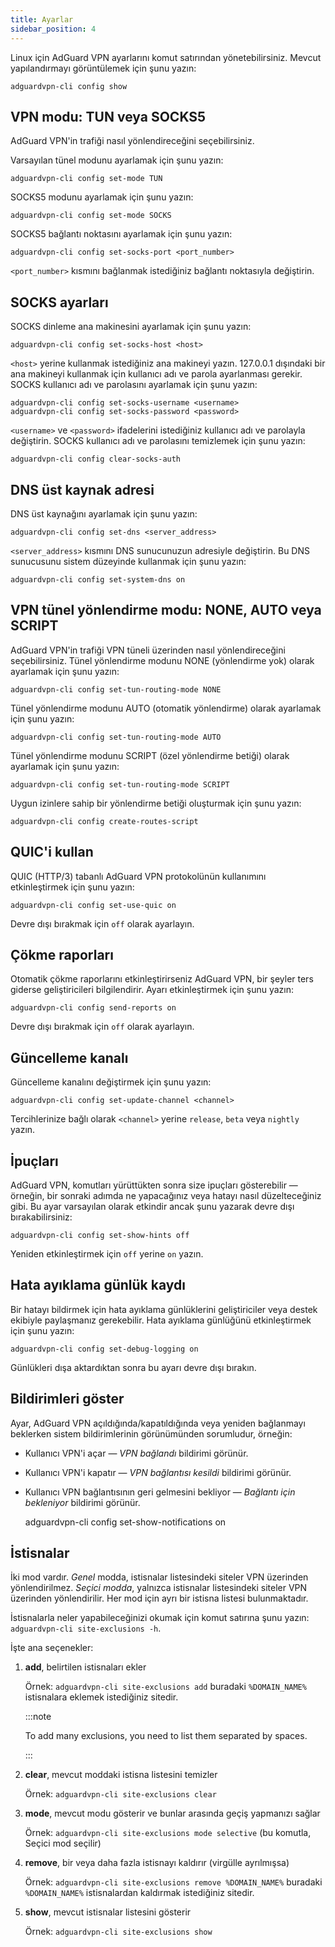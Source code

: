 ```yaml
---
title: Ayarlar
sidebar_position: 4
---
```


Linux için AdGuard VPN ayarlarını komut satırından yönetebilirsiniz. Mevcut yapılandırmayı görüntülemek için şunu yazın:

```
adguardvpn-cli config show
```

## VPN modu: TUN veya SOCKS5

AdGuard VPN'in trafiği nasıl yönlendireceğini seçebilirsiniz.

Varsayılan tünel modunu ayarlamak için şunu yazın:

```
adguardvpn-cli config set-mode TUN
```

SOCKS5 modunu ayarlamak için şunu yazın:

```
adguardvpn-cli config set-mode SOCKS
```

SOCKS5 bağlantı noktasını ayarlamak için şunu yazın:

```
adguardvpn-cli config set-socks-port <port_number>
```

`<port_number>` kısmını bağlanmak istediğiniz bağlantı noktasıyla değiştirin.

## SOCKS ayarları

SOCKS dinleme ana makinesini ayarlamak için şunu yazın:

```
adguardvpn-cli config set-socks-host <host>
```

`<host>` yerine kullanmak istediğiniz ana makineyi yazın. 127.0.0.1 dışındaki bir ana makineyi kullanmak için kullanıcı adı ve parola ayarlanması gerekir. SOCKS kullanıcı adı ve parolasını ayarlamak için şunu yazın:

```
adguardvpn-cli config set-socks-username <username>
adguardvpn-cli config set-socks-password <password>
```

`<username>` ve `<password>` ifadelerini istediğiniz kullanıcı adı ve parolayla değiştirin. SOCKS kullanıcı adı ve parolasını temizlemek için şunu yazın:

```
adguardvpn-cli config clear-socks-auth
```

## DNS üst kaynak adresi

DNS üst kaynağını ayarlamak için şunu yazın:

```
adguardvpn-cli config set-dns <server_address>
```

`<server_address>` kısmını DNS sunucunuzun adresiyle değiştirin. Bu DNS sunucusunu sistem düzeyinde kullanmak için şunu yazın:

```
adguardvpn-cli config set-system-dns on
```

## VPN tünel yönlendirme modu: NONE, AUTO veya SCRIPT

AdGuard VPN'in trafiği VPN tüneli üzerinden nasıl yönlendireceğini seçebilirsiniz. Tünel yönlendirme modunu NONE (yönlendirme yok) olarak ayarlamak için şunu yazın:

```
adguardvpn-cli config set-tun-routing-mode NONE
```

Tünel yönlendirme modunu AUTO (otomatik yönlendirme) olarak ayarlamak için şunu yazın:

```
adguardvpn-cli config set-tun-routing-mode AUTO
```

Tünel yönlendirme modunu SCRIPT (özel yönlendirme betiği) olarak ayarlamak için şunu yazın:

```
adguardvpn-cli config set-tun-routing-mode SCRIPT
```

Uygun izinlere sahip bir yönlendirme betiği oluşturmak için şunu yazın:

```
adguardvpn-cli config create-routes-script
```

## QUIC'i kullan

QUIC (HTTP/3) tabanlı AdGuard VPN protokolünün kullanımını etkinleştirmek için şunu yazın:

```
adguardvpn-cli config set-use-quic on
```

Devre dışı bırakmak için `off` olarak ayarlayın.

## Çökme raporları

Otomatik çökme raporlarını etkinleştirirseniz AdGuard VPN, bir şeyler ters giderse geliştiricileri bilgilendirir. Ayarı etkinleştirmek için şunu yazın:

```
adguardvpn-cli config send-reports on
```

Devre dışı bırakmak için `off` olarak ayarlayın.

## Güncelleme kanalı

Güncelleme kanalını değiştirmek için şunu yazın:

```
adguardvpn-cli config set-update-channel <channel>
```

Tercihlerinize bağlı olarak `<channel>` yerine `release`, `beta` veya `nightly` yazın.

## İpuçları

AdGuard VPN, komutları yürüttükten sonra size ipuçları gösterebilir — örneğin, bir sonraki adımda ne yapacağınız veya hatayı nasıl düzelteceğiniz gibi. Bu ayar varsayılan olarak etkindir ancak şunu yazarak devre dışı bırakabilirsiniz:

```
adguardvpn-cli config set-show-hints off
```

Yeniden etkinleştirmek için `off` yerine `on` yazın.

## Hata ayıklama günlük kaydı

Bir hatayı bildirmek için hata ayıklama günlüklerini geliştiriciler veya destek ekibiyle paylaşmanız gerekebilir. Hata ayıklama günlüğünü etkinleştirmek için şunu yazın:

```
adguardvpn-cli config set-debug-logging on
```

Günlükleri dışa aktardıktan sonra bu ayarı devre dışı bırakın.

## Bildirimleri göster

Ayar, AdGuard VPN açıldığında/kapatıldığında veya yeniden bağlanmayı beklerken sistem bildirimlerinin görünümünden sorumludur, örneğin:

- Kullanıcı VPN'i açar — _VPN bağlandı_ bildirimi görünür.
- Kullanıcı VPN'i kapatır — _VPN bağlantısı kesildi_ bildirimi görünür.
- Kullanıcı VPN bağlantısının geri gelmesini bekliyor — _Bağlantı için bekleniyor_ bildirimi görünür.

    adguardvpn-cli config set-show-notifications on

## İstisnalar

İki mod vardır. _Genel_ modda, istisnalar listesindeki siteler VPN üzerinden yönlendirilmez. _Seçici modda_, yalnızca istisnalar listesindeki siteler VPN üzerinden yönlendirilir. Her mod için ayrı bir istisna listesi bulunmaktadır.

İstisnalarla neler yapabileceğinizi okumak için komut satırına şunu yazın: `adguardvpn-cli site-exclusions -h`.

İşte ana seçenekler:

1. **add**, belirtilen istisnaları ekler

    Örnek: `adguardvpn-cli site-exclusions add` buradaki `%DOMAIN_NAME%` istisnalara eklemek istediğiniz sitedir.

    :::note

    To add many exclusions, you need to list them separated by spaces.

    :::

2. **clear**, mevcut moddaki istisna listesini temizler

    Örnek: `adguardvpn-cli site-exclusions clear`

3. **mode**, mevcut modu gösterir ve bunlar arasında geçiş yapmanızı sağlar

    Örnek: `adguardvpn-cli site-exclusions mode selective` (bu komutla, Seçici mod seçilir)

4. **remove**, bir veya daha fazla istisnayı kaldırır (virgülle ayrılmışsa)

    Örnek: `adguardvpn-cli site-exclusions remove %DOMAIN_NAME%` buradaki `%DOMAIN_NAME%` istisnalardan kaldırmak istediğiniz sitedir.

5. **show**, mevcut istisnalar listesini gösterir

    Örnek: `adguardvpn-cli site-exclusions show`
